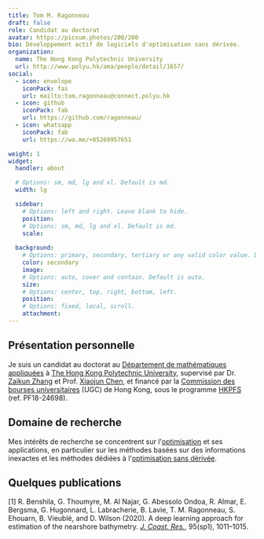 ```yaml
---
title: Tom M. Ragonneau
draft: false
role: Candidat au doctorat
avatar: https://picsum.photos/200/200
bio: Développement actif de logiciels d'optimisation sans dérivée.
organization:
  name: The Hong Kong Polytechnic University
  url: http://www.polyu.hk/ama/people/detail/1657/
social:
  - icon: envelope
    iconPack: fas
    url: mailto:tom.ragonneau@connect.polyu.hk
  - icon: github
    iconPack: fab
    url: https://github.com/ragonneau/
  - icon: whatsapp
    iconPack: fab
    url: https://wa.me/+85269957651

weight: 1
widget:
  handler: about

  # Options: sm, md, lg and xl. Default is md.
  width: lg

  sidebar:
    # Options: left and right. Leave blank to hide.
    position:
    # Options: sm, md, lg and xl. Default is md.
    scale:
  
  background:
    # Options: primary, secondary, tertiary or any valid color value. Default is primary.
    color: secondary
    image:
    # Options: auto, cover and contain. Default is auto.
    size:
    # Options: center, top, right, bottom, left.
    position:
    # Options: fixed, local, scroll.
    attachment: 
---
```


## Présentation personnelle

Je suis un candidat au doctorat au [Département de mathématiques appliquées](https://www.polyu.edu.hk/ama/) à [The Hong Kong Polytechnic University](https://www.polyu.edu.hk/), supervisé par Dr. [Zaikun Zhang](https://zhangzk.net/) et Prof. [Xiaojun Chen](https://www.polyu.edu.hk/ama/staff/xjchen/ChenXJ.htm), et financé par la [Commission des bourses universitaires](https://www.ugc.edu.hk/) (UGC) de Hong Kong, sous le programme [HKPFS](https://cerg1.ugc.edu.hk/hkpfs/) (ref. PF18-24698).

## Domaine de recherche

Mes intérêts de recherche se concentrent sur l'[optimisation](https://en.wikipedia.org/wiki/mathematical_optimization) et ses applications, en particulier sur les méthodes basées sur des informations inexactes et les méthodes dédiées à l'[optimisation sans dérivée](https://en.wikipedia.org/wiki/Derivative-free_optimization).

## Quelques publications

[1] R. Benshila, G. Thoumyre, M. Al Najar, G. Abessolo Ondoa, R. Almar, E. Bergsma, G. Hugonnard, L. Labracherie, B. Lavie, T. M. Ragonneau, S. Ehouarn, B. Vieublé, and D. Wilson (2020). A deep learning approach for estimation of the nearshore bathymetry. [*J. Coast. Res.*](https://meridian.allenpress.com/jcr), 95(sp1), 1011&ndash;1015.
